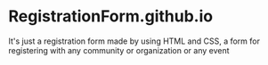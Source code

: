 # RegistrationForm.github.io
It's just a registration form made by using HTML and CSS, a form for registering with any community or organization or any event 
